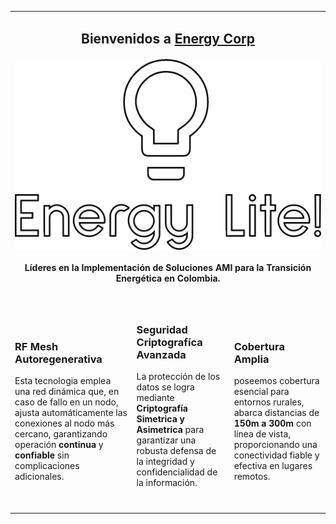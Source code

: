 <table width="100%" border="0">
  <tr>
    <td colspan="3">
      <h2 align="center">Bienvenidos a <a href="https://github.com/Energy-Lite">Energy Corp</a></h2>
      <p align="center">
        <h4 align="center">
          <a href="https://github.com/Energy-Lite"><img src="https://github.com/Energy-Lite/.github/blob/master/profile/path1-4.png"></a><br>
          <br>Líderes en la Implementación de Soluciones AMI para la Transición Energética en Colombia.
          <br><br>
        </h4>
    </td>
  </tr>
  <tr>
    <td>
        <h3>RF Mesh Autoregenerativa</h3>
        Esta tecnologia emplea una red dinámica que, en caso de fallo en un nodo, ajusta automáticamente las conexiones al nodo más cercano, garantizando operación <b>continua</b> y <b>confiable</b> sin complicaciones adicionales.
      <p><p>
    </td>
    <td>
      <h3>Seguridad Criptografíca Avanzada</h3>
      La protección de los datos se logra mediante <b>Criptografía Simetrica y Asimetrica</b> para garantizar una robusta defensa de la integridad y confidencialidad de la información.<br>&nbsp;
      <p><p>
    </td>
    <td>
      <h3>Cobertura Amplia</h3>
      poseemos cobertura esencial para entornos rurales, abarca distancias de <b>150m a 300m</b> con línea de vista, proporcionando una conectividad fiable y efectiva en lugares remotos.
      <p><p>
    </td>
  </tr>
  <tr>
    <td colspan="3">
    </td>
  </tr>
</table>
